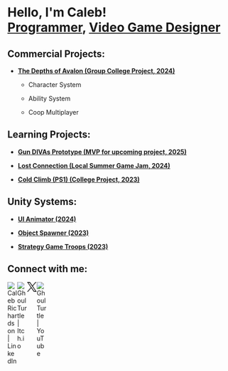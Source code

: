 <h1>Hello, I'm Caleb! <br/><a href="https://github.com/GhoulTurtle">Programmer</a>, <a href="https://www.linkedin.com/in/caleb-richardson-402b94272/">Video Game Designer</a>

<h2>Commercial Projects:</h2>

- <b><a href=https://store.steampowered.com/app/2977590/The_Depths_of_Avalon/>The Depths of Avalon (Group College Project, 2024)</a></b>
  - Character System
    
  - Ability System
    
  - Coop Multiplayer

<h2>Learning Projects:</h2>

- <b><a href="https://ghoulturtle.itch.io/gun-divas-prototype"> Gun DIVAs Prototype (MVP for upcoming project, 2025)</a></b>

- <b><a href="https://ghoulturtle.itch.io/lost-connection">Lost Connection (Local Summer Game Jam, 2024)</a></b>

- <b><a href="https://ghoulturtle.itch.io/cold-climb-ps1">Cold Climb (PS1) (College Project, 2023)</a></b>

<h2>Unity Systems:</h2>

- <b><a href=https://github.com/GhoulTurtle/UIAnimator>UI Animator (2024)</a></b>

- <b><a href=https://github.com/GhoulTurtle/ObjectSpawner>Object Spawner (2023)</a></b>

- <b><a href=https://github.com/GhoulTurtle/Troop-Spawner-and-Controller>Strategy Game Troops (2023)</a></b>

<h2>Connect with me:</h2>

[<img align="left" alt="CalebRichardson | LinkedIn" width="22px" src="https://cdn.jsdelivr.net/npm/simple-icons@v3/icons/linkedin.svg" />][linkedin]
[<img align="left" alt="GhoulTurtle | Itch.io" width="22px" src="https://raw.githubusercontent.com/simple-icons/simple-icons/refs/heads/develop/icons/itchdotio.svg" />][itchio]
[<img align="left" alt="CalebRichardso | X" width="22px" src="https://raw.githubusercontent.com/simple-icons/simple-icons/refs/heads/develop/icons/x.svg" />][x]
[<img align="left" alt="GhoulTurtle | YouTube" width="22px" src="https://cdn.jsdelivr.net/npm/simple-icons@v3/icons/youtube.svg" />][youtube]

[youtube]: https://www.youtube.com/@ghoulturtle
[linkedin]: https://www.linkedin.com/in/caleb-richardson-402b94272/
[itchio]: https://ghoulturtle.itch.io
[x]: https://x.com/CalebRichardso

<!--
**GhoulTurtle/GhoulTurtle** is a ✨ _special_ ✨ repository because its `README.md` (this file) appears on your GitHub profile.

Here are some ideas to get you started:

- 🔭 I’m currently working on ...
- 🌱 I’m currently learning ...
- 👯 I’m looking to collaborate on ...
- 🤔 I’m looking for help with ...
- 💬 Ask me about ...
- 📫 How to reach me: ...
- 😄 Pronouns: ...
- ⚡ Fun fact: ...
-->
